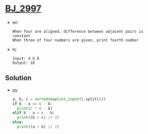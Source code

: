 # [BJ_2997](https://acmicpc.net/problem/2997)

* en

  ```en
  When four are aligned, difference between adjacent pairs is constant
  When three of four numbers are given, print fourth number
  ```

* tc

  ```tc
  Input: 4 6 8
  Output: 10
  ```

## Solution

* py

  ```py
  a, b, c = sorted(map(int,input().split()))
  if b - a == c - b:
    print(2 * c - b)
  elif b - a < c - b:
    print((b + c) // 2)
  else:
    print((a + b) // 2)
  ```
